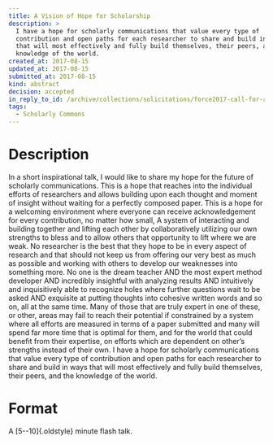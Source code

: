 ```yaml
---
title: A Vision of Hope for Scholarship
description: >
  I have a hope for scholarly communications that value every type of
  contribution and open paths for each researcher to share and build in ways
  that will most effectively and fully build themselves, their peers, and the
  knowledge of the world.
created_at: 2017-08-15
updated_at: 2017-08-15
submitted_at: 2017-08-15
kind: abstract
decision: accepted
in_reply_to_id: /archive/collections/solicitations/force2017-call-for-abstracts.warc.gz
tags:
  - Scholarly Commons
---
```


# Description

In a short inspirational talk, I would like to share my hope for the future of
scholarly communications. This is a hope that reaches into the individual
efforts of researchers and allows building upon each thought and moment of
insight without waiting for a perfectly composed paper. This is a hope for a
welcoming environment where everyone can receive acknowledgement for every
contribution, no matter how small, A system of interacting and building
together and lifting each other by collaboratively utilizing our own strengths
to bless and to allow others that opportunity to lift where we are weak. No
researcher is the best that they hope to be in every aspect of research and
that should not keep us from offering our very best as much as possible and
working with others to develop our weaknesses into something more. No one is
the dream teacher AND the most expert method developer AND incredibly
insightful with analyzing results AND intuitively and inquisitively able to
recognize holes where further questions wait to be asked AND exquisite at
putting thoughts into cohesive written words and so on, all at the same time.
Many of those that are truly expert in one of these, or other, areas may fail
to reach their potential if constrained by a system where all efforts are
measured in terms of a paper submitted and many will spend far more time that
is optimal for them, and for the world that could benefit from their expertise,
on efforts which are dependent on other’s strengths instead of their own. I
have a hope for scholarly communications that value every type of contribution
and open paths for each researcher to share and build in ways that will most
effectively and fully build themselves, their peers, and the knowledge of the
world.

# Format

A [5--10]{.oldstyle} minute flash talk.
